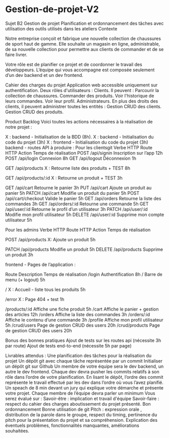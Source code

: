 # Gestion-de-projet-V2

Sujet B2 Gestion de projet
Planification et ordonnancement des tâches avec utilisation des outils utilisés dans les ateliers
Contexte

Notre entreprise conçoit et fabrique une nouvelle collection de chaussures de sport haut de gamme. Elle souhaite un magasin en ligne, administrable, de sa nouvelle collection pour permettre aux clients de commander et de se faire livrer.

Votre rôle est de planifier ce projet et de coordonner le travail des développeurs. L’équipe qui vous accompagne est composée seulement d’un dev backend et un dev frontend.

Cahier des charges du projet
 Application web accessible uniquement sur authentification.
Deux rôles d'utilisateurs :
Clients. Il peuvent :
Parcourir la collection de chaussures.
Commander des produits.
Voir l'historique de leurs commandes.
Voir leur profil.
Administrateurs. En plus des droits des clients, il peuvent administrer toutes les entités :
Gestion CRUD des clients.
Gestion CRUD des produits.

Product Backlog
Voici toutes les actions nécessaires à la réalisation de notre projet :

X : backend - Initialisation de la BDD (8h).
X : backend - Initialisation du code du projet (3h)
X : frontend - Initialisation du code du projet (3h)
backend - routes API à produire :
Pour les clientsgit
Verbe HTTP
Route HTTP
Action
Temps de réalisation
POST
/api/signin
Inscription sur l’app
12h
POST
/api/login
Connexion
8h
GET
/api/logout
Déconnexion
1h

GET
/api/products
X : Retourne liste des produits + TEST
8h

GET
/api/products/:id
X : Retourne un produit + TEST
3h

GET
/api/cart
Retourne le panier
3h
PUT
/api/cart
Ajoute un produit au panier
5h
PATCH
/api/cart
Modifie un produit du panier
5h
POST
/api/cart/checkout
Valide le panier
5h
GET
/api/orders
Retourne la liste des commandes
3h
GET
/api/orders/:id
Retourne une commande
5h
GET
/api/user/:id
Retourne le profil d’un utilisateur
3h
PATCH
/api/user/:id
Modifie mon profil utilisateur
5h
DELETE
/api/user/:id
Supprime mon compte utilisateur
5h


Pour les admins
Verbe HTTP
Route HTTP
Action
Temps de réalisation

POST
/api/products
X: Ajoute un produit
5h

PATCH
/api/products
Modifie un produit
5h
DELETE
/api/products
Supprime un produit
3h



frontend - Pages de l’application :

Route
Description
Temps de réalisation
/login
Authentification
8h
/
Barre de menu (+ logout)
5h

/
X : Accueil - liste tous les produits
5h

/error
X : Page 404 + test
1h

/products/:id
Affiche une fiche produit
5h
/cart
Affiche le panier + gestion des articles
12h
/orders
Affiche la liste des commandes
3h
/orders/:id
Affiche le contenu d’une commande
3h
/profile
Affiche mon profil utilisateur
5h
/crud/users
Page de gestion CRUD des users
20h
/crud/products
Page de gestion CRUD des users
20h



Bonus des bonnes pratiques
Ajout de tests sur les routes api (nécessite 3h par route)
Ajout de tests end-to-end (nécessite 5h par page)


Livrables attendus :
Une planification des tâches pour la réalisation du projet
Un dépôt git avec chaque tâche représentée par un commit
Initialiser un dépôt git sur Github
Un membre de votre équipe sera le dev backend, un autre le dev frontend. Chaque dev devra pusher les commits relatifs à son rôle dans l’ordre de votre planification. En lisant le dépôt, l’ordre des commit représente le travail effectué par les dev dans l’ordre où vous l’avez planifié.
Un speach de 8 min devant un jury qui explique votre démarche et présente votre projet.
Chaque membre de l’équipe devra parler un minimum
Vous serez évalué sur :
Savoir-être : implication et travail d'équipe
Savoir-faire :
respect du cahier des charges
aboutissement du projet présenté.
Bon ordonnancement
Bonne utilisation de git
Pitch : expression orale , distribution de la parole dans le groupe, respect du timing, pertinence du pitch pour la présentation du projet et sa compréhension.
Explication des éventuels problèmes, fonctionnalités manquantes, améliorations souhaitées.
